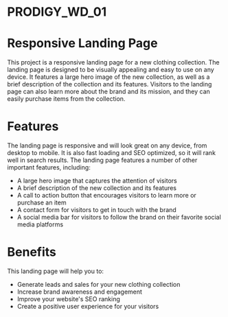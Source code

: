 # PRODIGY_WD_01

# Responsive Landing Page

This project is a responsive landing page for a new clothing collection. The landing page is designed to be visually appealing and easy to use on any device. It features a large hero image of the new collection, as well as a brief description of the collection and its features. Visitors to the landing page can also learn more about the brand and its mission, and they can easily purchase items from the collection.

# Features

The landing page is responsive and will look great on any device, from desktop to mobile. It is also fast loading and SEO optimized, so it will rank well in search results. The landing page features a number of other important features, including:

* A large hero image that captures the attention of visitors
* A brief description of the new collection and its features
* A call to action button that encourages visitors to learn more or purchase an item
* A contact form for visitors to get in touch with the brand
* A social media bar for visitors to follow the brand on their favorite social media platforms
# Benefits

This landing page will help you to:

* Generate leads and sales for your new clothing collection
* Increase brand awareness and engagement
* Improve your website's SEO ranking
* Create a positive user experience for your visitors

